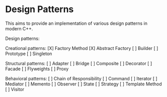 # Design Patterns

This aims to provide an implementation of various design patterns in modern C++.

Design patterns:

Creational patterns:
[X] Factory Method
[X] Abstract Factory
[ ] Builder
[ ] Prototype
[ ] Singleton

Structural patterns:
[ ] Adapter
[ ] Bridge
[ ] Composite
[ ] Decorator
[ ] Facade
[ ] Flyweights
[ ] Proxy

Behavioral patterns:
[ ] Chain of Responsibility
[ ] Command
[ ] Iterator
[ ] Mediator
[ ] Memento
[ ] Observer
[ ] State
[ ] Strategy
[ ] Template Method
[ ] Visitor
